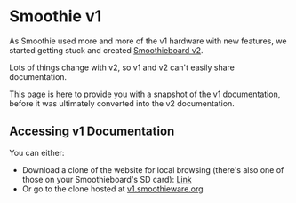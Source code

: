 # Smoothie v1

As Smoothie used more and more of the v1 hardware with new features, we started getting stuck and created [Smoothieboard v2](https://www.kickstarter.com/projects/arthurwolf/smoothieboard-v2).

Lots of things change with v2, so v1 and v2 can't easily share documentation.

This page is here to provide you with a snapshot of the v1 documentation, before it was ultimately converted into the v2 documentation.

## Accessing v1 Documentation

You can either:

- Download a clone of the website for local browsing (there's also one of those on your Smoothieboard's SD card): [Link](http://v1.smoothieware.org)
- Or go to the clone hosted at [v1.smoothieware.org](http://v1.smoothieware.org)
